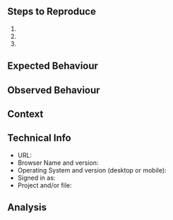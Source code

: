 <!-- BUG REPORT TEMPLATE -->

## Steps to Reproduce
<!-- Describe the steps leading up to when / where you found the bug. -->
<!-- Screenshots may be helpful here. -->

1.
2.
3.

## Expected Behaviour
<!-- What should have happened when you completed the steps above? -->

## Observed Behaviour
<!-- What actually happened when you completed the steps above? -->
<!-- Screenshots may be helpful here. -->

## Context
<!-- How has this issue affected you? What were you trying to accomplish? -->

## Technical Info
<!-- Provide any technical details that may be applicable (or N/A if not applicable). -->

* URL:
* Browser Name and version:
* Operating System and version (desktop or mobile):
* Signed in as:
* Project and/or file:

## Analysis
<!--- Optionally, document investigation of / suggest a fix for the bug, e.g. 'comes from this line / commit' -->
